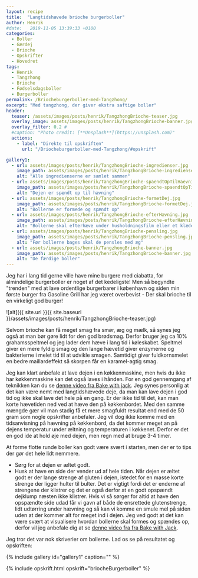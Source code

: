 ```yaml
---
layout: recipe
title:  "Langtidshævede brioche burgerboller"
author: Henrik
#date:   2019-11-05 13:39:33 +0100
categories:  
  - Boller 
  - Gærdej
  - Brioche
  - Opskrifter
  - Hovedret  
tags: 
  - Henrik
  - Tangzhong
  - Brioche
  - Fødselsdagsboller
  - Burgerboller
permalink: /Briocheburgerboller-med-Tangzhong/
excerpt: "Med tangzhong, der giver ekstra saftige boller"
header:
  teaser: /assets/images/posts/henrik/TangzhongBrioche-teaser.jpg
  overlay_image: assets/images/posts/henrik/TangzhongBrioche-banner.jpg
  overlay_filter: 0.2 # 
  #caption: "Photo credit: [**Unsplash**](https://unsplash.com)"
  actions:
    - label: "Direkte til opskriften"
      url: "/Briocheburgerboller-med-Tangzhong/#opskrift"

gallery1:
  - url: assets/images/posts/henrik/TangzhongBrioche-ingredienser.jpg
    image_path: assets/images/posts/henrik/TangzhongBrioche-ingredienser.jpg
    alt: "Alle ingredienserne er samlet sammen"
  - url: assets/images/posts/henrik/TangzhongBrioche-spaendtOpTilHaevning.jpg
    image_path: assets/images/posts/henrik/TangzhongBrioche-spaendtOpTilHaevning.jpg
    alt: "Dejen er spændt op til hævning"  
  - url: assets/images/posts/henrik/TangzhongBrioche-formetDej.jpg
    image_path: assets/images/posts/henrik/TangzhongBrioche-formetDej.jpg
    alt: "Bollerne er formede og spændt op"  
  - url: assets/images/posts/henrik/TangzhongBrioche-efterHævning.jpg
    image_path: assets/images/posts/henrik/TangzhongBrioche-efterHævning.jpg
    alt: "Bollerne skal efterhæve under husholdningsfilm eller et klæde"
  - url: assets/images/posts/henrik/TangzhongBrioche-pensling.jpg
    image_path: assets/images/posts/henrik/TangzhongBrioche-pensling.jpg
    alt: "Før bollerne bages skal de pensles med æg" 
  - url: assets/images/posts/henrik/TangzhongBrioche-banner.jpg
    image_path: assets/images/posts/henrik/TangzhongBrioche-banner.jpg
    alt: "De færdige boller"
---
```


Jeg har i lang tid gerne ville have mine burgere med ciabatta, for almindelige burgerboller er noget af det kedeligste! Men så begyndte "trenden" med at lave ordentlige burgerbarer i københavn og siden min første burger fra Gasoline Grill har jeg været overbevist - Der skal brioche til en virkeligt god burger! 

![alt]({{ site.url }}{{ site.baseurl }}/assets/images/posts/henrik/TangzhongBrioche-teaser.jpg)

Selvom brioche kan få meget smag fra smør, æg og mælk, så synes jeg også at man bør gøre lidt for den god brødsmag. Derfor bruger jeg ca 10% grahamsspeltmel og jeg lader dem hæve i lang tid i køleskabet. Speltmel giver en mere fyldig smag og den lange hævetid giver enzymerne og bakterierne i melet tid til at udvikle smagen. Samtidigt giver fuldkornsmelet en bedre maillardeffekt så skorpen får en karamel-agtig smag. 

Jeg kan klart anbefale at lave dejen i en køkkenmaskine, men hvis du ikke har køkkenmaskine kan det også laves i hånden. For en god gennemgang af teknikken kan du se [denne video fra Bake with jack][BakewJackBrioche]. 
Jeg synes personlig at det kan være nemt med langtidshævede deje, da man kan lave dejen i god tid og ikke skal lave det hele på en gang. Er der ikke tid til det, kan man korte hævetiden ned ved at hæve den på køkkenbordet. Med den samme mængde gær vil man stadig få et mere smagfuldt resultat end med de 50 gram som nogle opskrifter anbefaler. Jeg vil dog ikke komme med en tidsanvisning på hævning på køkkenbord, da det kommer meget an på dejens temperatur under æltning og temperaturen i køkkenet. Derfor er det en god ide at hold øje med dejen, men regn med at bruge 3-4 timer.

At forme flotte runde boller kan godt være svært i starten, men der er to tips der gør det hele lidt nemmere. 
* Sørg for at dejen er æltet godt.
* Husk at have en side der vender ud af hele tiden. 
Når dejen er æltet godt er der lange strenge af gluten i dejen, istedet for en masse korte strenge der ligger hulter til bulter. Det er vigtigt fordi det er enderne af strengene der klistrer og det er også derfor at en godt opspændt dejklump næsten ikke klistrer. Hvis vi så sørger for altid at have den opspændte side udad får vi gavn af både de ensrettede glutenstrenge, lidt udtørring under hævning og så kan vi komme en smule mel på siden uden at der kommer alt for meget ind i dejen.
Jeg ved godt at det kan være svært at visualisere hvordan bollerne skal formes og spændes op, derfor vil jeg anbefale dig at se [denne video fra fra Bake with Jack][BakewJackShape].

Jeg tror det var nok skriverier om bollerne. Lad os se på resultatet og opskriften:



{% include gallery id="gallery1"  caption="" %}

{% include opskrift.html opskrift="briocheBurgerboller" %}

[BakewJackBrioche]: https://www.bakewithjack.co.uk/videos/2019/6/20/bread-tip-203-how-to-get-butter-into-your-brioche-by-hand-3W3Rw
[BakewJackShape]: https://www.bakewithjack.co.uk/videos/2018/2/15/bread-tip-51-how-to-shape-up-perfect-bread-rolls
